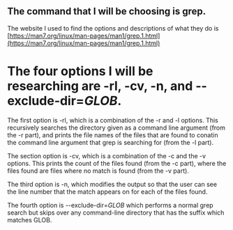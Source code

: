 ## The command that I will be choosing is grep.  
The website I used to find the options and descriptions of what they do is [https://man7.org/linux/man-pages/man1/grep.1.html](https://man7.org/linux/man-pages/man1/grep.1.html)  
  
# The four options I will be researching are -rl, -cv, -n, and --exclude-dir=*GLOB*. 
  
  

The first option is -rl, which is a combination of the -r and -l options. This recursively searches the directory given as a command line argument (from the -r part), and prints the file names of the files that are found to conatin the command line argument that grep is searching for (from the -l part).  

  
The section option is -cv, which is a combination of the -c and the -v options. This prints the count of the files found (from the -c part), where the files found are files where no match is found (from the -v part).  
  
  
The third option is -n, which modifies the output so that the user can see the line number that the match appears on for each of the files found.  
  
  
The fourth option is --exclude-dir=*GLOB* which performs a normal grep search but skips over any command-line directory that has the suffix which matches GLOB.  

